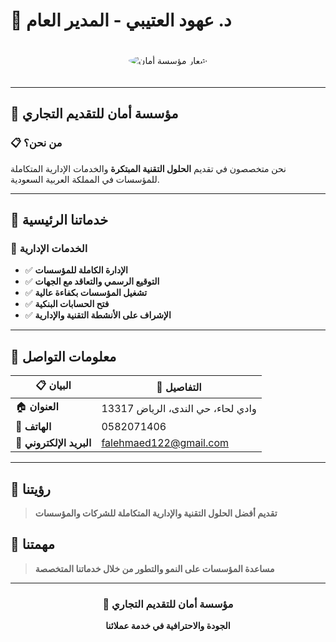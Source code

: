 # 🌟 د. عهود العتيبي - المدير العام

<div align="center">
  <img src="https://via.placeholder.com/200x200/2E86AB/FFFFFF?text=أمان" alt="شعار مؤسسة أمان" style="border-radius: 50%; margin: 20px;">
</div>

---

## 🏢 مؤسسة أمان للتقديم التجاري

### 📋 من نحن؟
نحن متخصصون في تقديم **الحلول التقنية المبتكرة** والخدمات الإدارية المتكاملة للمؤسسات في المملكة العربية السعودية.

---

## 🚀 خدماتنا الرئيسية

### 💼 الخدمات الإدارية
- ✅ **الإدارة الكاملة للمؤسسات**
- ✅ **التوقيع الرسمي والتعاقد مع الجهات**
- ✅ **تشغيل المؤسسات بكفاءة عالية**
- ✅ **فتح الحسابات البنكية**
- ✅ **الإشراف على الأنشطة التقنية والإدارية**

---

## 📍 معلومات التواصل

| 📋 البيان | 📝 التفاصيل |
|-----------|-------------|
| 🏠 **العنوان** | وادي لحاء، حي الندى، الرياض 13317 |
| 📱 **الهاتف** | 0582071406 |
| 📧 **البريد الإلكتروني** | falehmaed122@gmail.com |

---

## 🎯 رؤيتنا
> **تقديم أفضل الحلول التقنية والإدارية المتكاملة للشركات والمؤسسات**

## 🌟 مهمتنا
> **مساعدة المؤسسات على النمو والتطور من خلال خدماتنا المتخصصة**

---

<div align="center">
  
### 💼 مؤسسة أمان للتقديم التجاري
**الجودة والاحترافية في خدمة عملائنا**

</div>
